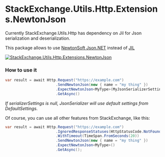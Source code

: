 # StackExchange.Utils.Http.Extensions.NewtonJson

Currently StackExchange.Utils.Http has dependency on Jil for Json serialization and deserialization.

This package allows to use [NewtonSoft Json.NET](https://www.newtonsoft.com/json) instead of [JIL](https://github.com/kevin-montrose/Jil)

[![StackExchange.Utils.Http.Extensions.NewtonJson](https://img.shields.io/badge/nuget-v0.0.3-green)](https://www.nuget.org/packages/StackExchange.Utils.Http.Extensions.NewtonJson/0.0.3)

### How to use it

```c#
var result = await Http.Request("https://example.com")  
                       .SendNewtonJson(new { name = "my thing" })
                       .ExpectNewtonJson<MyType>(MyJsonSerializerSettings)
                       .GetAsync()
```

*If serializerSettings is null, JsonSerializer will use default settings from DefaultSettings.*

Of course, you can use all other features from StackExchange, like this:
```c#
var result = await Http.Request("https://example.com")
                       .IgnoredResponseStatuses(HttpStatusCode.NotFound)
                       .WithTimeout(TimeSpan.FromSeconds(20))
                       .SendNewtonJson(new { name = "my thing" })
                       .ExpectNewtonJson<MyType>()
                       .GetAsync();
```